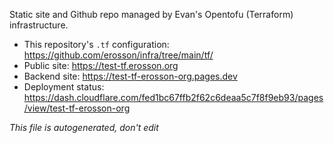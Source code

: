 Static site and Github repo managed by Evan's Opentofu (Terraform) infrastructure.

* This repository's `.tf` configuration: https://github.com/erosson/infra/tree/main/tf/
* Public site: https://test-tf.erosson.org
* Backend site: https://test-tf-erosson-org.pages.dev
* Deployment status: https://dash.cloudflare.com/fed1bc67ffb2f62c6deaa5c7f8f9eb93/pages/view/test-tf-erosson-org

_This file is autogenerated, don't edit_
